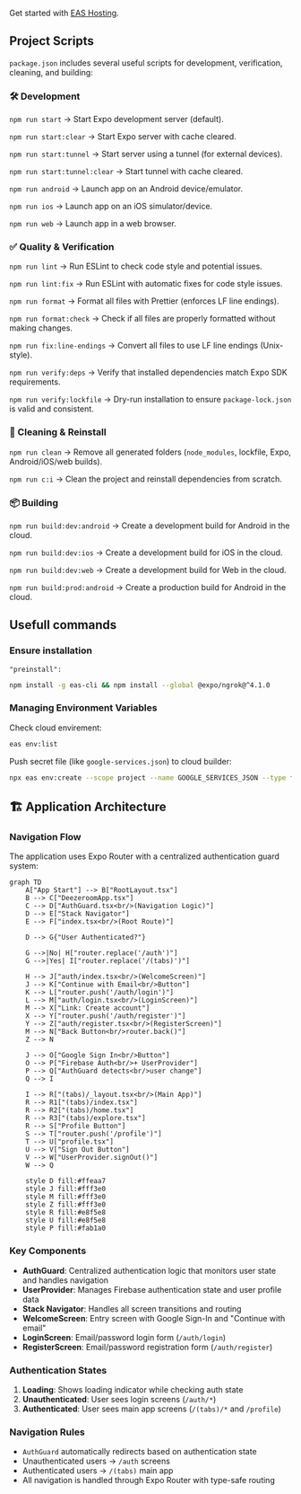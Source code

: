 Get started with [EAS Hosting](https://docs.expo.dev/eas/hosting/introduction/).

## Project Scripts

`package.json` includes several useful scripts for development, verification, cleaning, and building:

### 🛠 Development

`npm run start` → Start Expo development server (default).

`npm run start:clear` → Start Expo server with cache cleared.

`npm run start:tunnel` → Start server using a tunnel (for external devices).

`npm run start:tunnel:clear` → Start tunnel with cache cleared.

`npm run android` → Launch app on an Android device/emulator.

`npm run ios` → Launch app on an iOS simulator/device.

`npm run web` → Launch app in a web browser.

### ✅ Quality & Verification

`npm run lint` → Run ESLint to check code style and potential issues.

`npm run lint:fix` → Run ESLint with automatic fixes for code style issues.

`npm run format` → Format all files with Prettier (enforces LF line endings).

`npm run format:check` → Check if all files are properly formatted without making changes.

`npm run fix:line-endings` → Convert all files to use LF line endings (Unix-style).

`npm run verify:deps` → Verify that installed dependencies match Expo SDK requirements.

`npm run verify:lockfile` → Dry-run installation to ensure `package-lock.json` is valid and consistent.

### 🧹 Cleaning & Reinstall

`npm run clean` → Remove all generated folders (`node_modules`, lockfile, Expo, Android/iOS/web builds).

`npm run c:i` → Clean the project and reinstall dependencies from scratch.

### 📦 Building

`npm run build:dev:android` → Create a development build for Android in the cloud.

`npm run build:dev:ios` → Create a development build for iOS in the cloud.

`npm run build:dev:web` → Create a development build for Web in the cloud.

`npm run build:prod:android` → Create a production build for Android in the cloud.

## Usefull commands

### Ensure installation

`"preinstall":`

```bash
npm install -g eas-cli && npm install --global @expo/ngrok@^4.1.0
```

### Managing Environment Variables

Check cloud envirement:

```bash
eas env:list
```

Push secret file (like `google-services.json`) to cloud builder:

```bash
npx eas env:create --scope project --name GOOGLE_SERVICES_JSON --type file --value ./credentials/android/google-services.json
```

## 🏗 Application Architecture

### Navigation Flow

The application uses Expo Router with a centralized authentication guard system:

```mermaid
graph TD
    A["App Start"] --> B["RootLayout.tsx"]
    B --> C["DeezeroomApp.tsx"]
    C --> D["AuthGuard.tsx<br/>(Navigation Logic)"]
    D --> E["Stack Navigator"]
    E --> F["index.tsx<br/>(Root Route)"]

    D --> G{"User Authenticated?"}

    G -->|No| H["router.replace('/auth')"]
    G -->|Yes| I["router.replace('/(tabs)')"]

    H --> J["auth/index.tsx<br/>(WelcomeScreen)"]
    J --> K["Continue with Email<br/>Button"]
    K --> L["router.push('/auth/login')"]
    L --> M["auth/login.tsx<br/>(LoginScreen)"]
    M --> X["Link: Create account"]
    X --> Y["router.push('/auth/register')"]
    Y --> Z["auth/register.tsx<br/>(RegisterScreen)"]
    M --> N["Back Button<br/>router.back()"]
    Z --> N

    J --> O["Google Sign In<br/>Button"]
    O --> P["Firebase Auth<br/>+ UserProvider"]
    P --> Q["AuthGuard detects<br/>user change"]
    Q --> I

    I --> R["(tabs)/_layout.tsx<br/>(Main App)"]
    R --> R1["(tabs)/index.tsx"]
    R --> R2["(tabs)/home.tsx"]
    R --> R3["(tabs)/explore.tsx"]
    R --> S["Profile Button"]
    S --> T["router.push('/profile')"]
    T --> U["profile.tsx"]
    U --> V["Sign Out Button"]
    V --> W["UserProvider.signOut()"]
    W --> Q

    style D fill:#ffeaa7
    style J fill:#fff3e0
    style M fill:#fff3e0
    style Z fill:#fff3e0
    style R fill:#e8f5e8
    style U fill:#e8f5e8
    style P fill:#fab1a0
```

### Key Components

- **AuthGuard**: Centralized authentication logic that monitors user state and handles navigation
- **UserProvider**: Manages Firebase authentication state and user profile data
- **Stack Navigator**: Handles all screen transitions and routing
- **WelcomeScreen**: Entry screen with Google Sign-In and "Continue with email"
- **LoginScreen**: Email/password login form (`/auth/login`)
- **RegisterScreen**: Email/password registration form (`/auth/register`)

### Authentication States

1. **Loading**: Shows loading indicator while checking auth state
2. **Unauthenticated**: User sees login screens (`/auth/*`)
3. **Authenticated**: User sees main app screens (`/(tabs)/*` and `/profile`)

### Navigation Rules

- `AuthGuard` automatically redirects based on authentication state
- Unauthenticated users → `/auth` screens
- Authenticated users → `/(tabs)` main app
- All navigation is handled through Expo Router with type-safe routing
